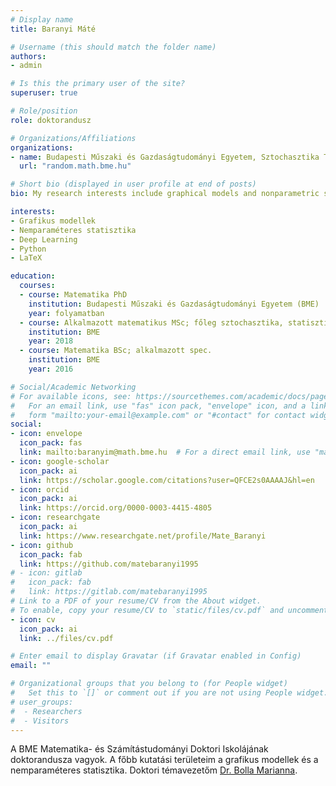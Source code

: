 ```yaml
---
# Display name
title: Baranyi Máté

# Username (this should match the folder name)
authors:
- admin

# Is this the primary user of the site?
superuser: true

# Role/position
role: doktorandusz

# Organizations/Affiliations
organizations:
- name: Budapesti Műszaki és Gazdaságtudományi Egyetem, Sztochasztika Tanszék
  url: "random.math.bme.hu"

# Short bio (displayed in user profile at end of posts)
bio: My research interests include graphical models and nonparametric statistics.

interests:
- Grafikus modellek
- Nemparaméteres statisztika
- Deep Learning
- Python
- LaTeX

education:
  courses:
  - course: Matematika PhD
    institution: Budapesti Műszaki és Gazdaságtudományi Egyetem (BME)
    year: folyamatban
  - course: Alkalmazott matematikus MSc; főleg sztochasztika, statisztika
    institution: BME
    year: 2018
  - course: Matematika BSc; alkalmazott spec.
    institution: BME
    year: 2016

# Social/Academic Networking
# For available icons, see: https://sourcethemes.com/academic/docs/page-builder/#icons
#   For an email link, use "fas" icon pack, "envelope" icon, and a link in the
#   form "mailto:your-email@example.com" or "#contact" for contact widget.
social:
- icon: envelope
  icon_pack: fas
  link: mailto:baranyim@math.bme.hu  # For a direct email link, use "mailto:test@example.org".
- icon: google-scholar
  icon_pack: ai
  link: https://scholar.google.com/citations?user=QFCE2s0AAAAJ&hl=en
- icon: orcid
  icon_pack: ai
  link: https://orcid.org/0000-0003-4415-4805
- icon: researchgate
  icon_pack: ai
  link: https://www.researchgate.net/profile/Mate_Baranyi
- icon: github
  icon_pack: fab
  link: https://github.com/matebaranyi1995
# - icon: gitlab
#   icon_pack: fab
#   link: https://gitlab.com/matebaranyi1995
# Link to a PDF of your resume/CV from the About widget.
# To enable, copy your resume/CV to `static/files/cv.pdf` and uncomment the lines below.
- icon: cv
  icon_pack: ai
  link: ../files/cv.pdf

# Enter email to display Gravatar (if Gravatar enabled in Config)
email: ""

# Organizational groups that you belong to (for People widget)
#   Set this to `[]` or comment out if you are not using People widget.
# user_groups:
#  - Researchers
#  - Visitors
---
```


A BME Matematika- és Számítástudományi Doktori Iskolájának doktorandusza vagyok. A főbb kutatási területeim a grafikus modellek és a nemparaméteres statisztika.
Doktori témavezetőm [Dr. Bolla Marianna](math.bme.hu/~marib).
